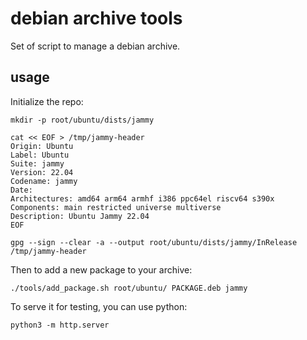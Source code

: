 # debian archive tools

Set of script to manage a debian archive.

## usage

Initialize the repo:
```
mkdir -p root/ubuntu/dists/jammy

cat << EOF > /tmp/jammy-header
Origin: Ubuntu
Label: Ubuntu
Suite: jammy
Version: 22.04
Codename: jammy
Date:
Architectures: amd64 arm64 armhf i386 ppc64el riscv64 s390x
Components: main restricted universe multiverse
Description: Ubuntu Jammy 22.04
EOF

gpg --sign --clear -a --output root/ubuntu/dists/jammy/InRelease /tmp/jammy-header
```

Then to add a new package to your archive:

```
./tools/add_package.sh root/ubuntu/ PACKAGE.deb jammy
```

To serve it for testing, you can use python:

```
python3 -m http.server
```
